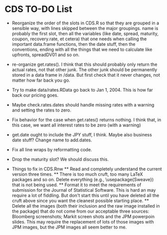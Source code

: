 CDS TO-DO List
========================================================

* Reorganize the order of the slots in CDS.R so that they are grouped in a sensible way, with lines skipped between the major groupings. name is probably the first slot, then all the variables (like date, spread, maturity, coupon, recovery.rate, et cetera) that one needs when calling the important data.frame functions, then the date stuff, then the conventions, ending with all the things that we need to calculate like upfronts, spreadDV01 and so on.

* re-organize get.rates(). I think that this should probably only return the actual rates, not that other junk. The other junk should be permanently stored in a data frame in /data. But first check that it never changes, not matter how far back you go.

* Try to make data/rates.RData go back to Jan 1, 2004. This is how far back our pricing goes.

* Maybe check.rates.dates should handle missing rates with a warning and setting the rates to zero.

* Fix behavior for the case when get.rates() returns nothing. I think that, in this case, we want all interest rates to be zero (with a warning) 

* get.date ought to include the JPY stuff, I think. Maybe also business date stuff? Change name to add.dates.

* Fix all line wraps by reformatting code.

* Drop the maturity slot? We should discuss this.

* Things to fix in CDS.Rnw
** Read and completely understand the current version three times.
** There is too much cruft, too many LaTeX packages and so on. Delete everything (e.g., \usepackage{Sweave}) that is not being used.
** Format it to meet the requirements of submission for the Journal of Statistical Software. This is hard an may require a lot of fiddling. But don't start this until you have deleted all the cruft above since you want the cleanest possible starting place.
** Delete all the images (both their inclusion and the raw image installed in the package) that do not come from our acceptable three sources: Bloomberg screenshots; Markit screen shots and the JPM powerpoin slides. This may require the replacement of lots of those images with JPM images, but the JPM images all seem better to me.
